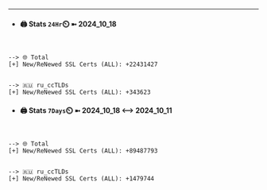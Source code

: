 

---
- #### 🖨️ **Stats** `24Hr`⏲️ ➼ 2024_10_18
```console


--> 🌐 Total
[+] New/ReNewed SSL Certs (ALL): +22431427


--> 🇷🇺 ru_ccTLDs
[+] New/ReNewed SSL Certs (ALL): +343623

```

- #### 🖨️ **Stats** `7Days`⏲️ ➼ 2024_10_18 <--> 2024_10_11
```console


--> 🌐 Total
[+] New/ReNewed SSL Certs (ALL): +89487793


--> 🇷🇺 ru_ccTLDs
[+] New/ReNewed SSL Certs (ALL): +1479744

```

